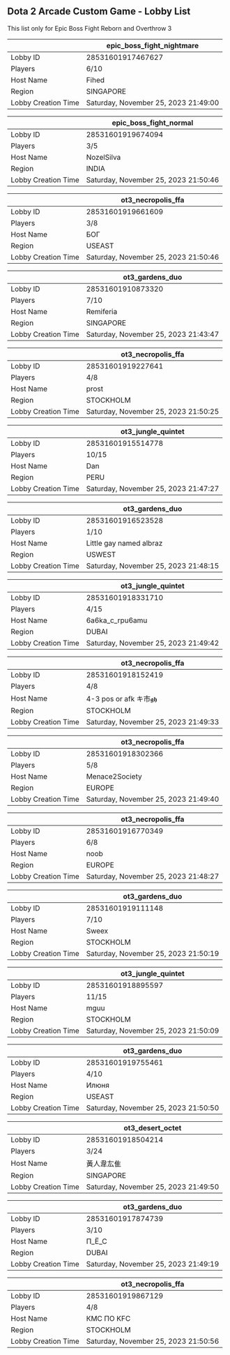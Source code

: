 ## Dota 2 Arcade Custom Game - Lobby List

This list only for Epic Boss Fight Reborn and Overthrow 3

|  | epic_boss_fight_nightmare |
| ------ | ------ |
| Lobby ID | 28531601917467627 |
| Players | 6/10 |
| Host Name | Fihed |
| Region | SINGAPORE |
| Lobby Creation Time | Saturday, November 25, 2023 21:49:00 |


|  | epic_boss_fight_normal |
| ------ | ------ |
| Lobby ID | 28531601919674094 |
| Players | 3/5 |
| Host Name | NozelSilva |
| Region | INDIA |
| Lobby Creation Time | Saturday, November 25, 2023 21:50:46 |


|  | ot3_necropolis_ffa |
| ------ | ------ |
| Lobby ID | 28531601919661609 |
| Players | 3/8 |
| Host Name | БОГ |
| Region | USEAST |
| Lobby Creation Time | Saturday, November 25, 2023 21:50:46 |


|  | ot3_gardens_duo |
| ------ | ------ |
| Lobby ID | 28531601910873320 |
| Players | 7/10 |
| Host Name | Remiferia |
| Region | SINGAPORE |
| Lobby Creation Time | Saturday, November 25, 2023 21:43:47 |


|  | ot3_necropolis_ffa |
| ------ | ------ |
| Lobby ID | 28531601919227641 |
| Players | 4/8 |
| Host Name | prost |
| Region | STOCKHOLM |
| Lobby Creation Time | Saturday, November 25, 2023 21:50:25 |


|  | ot3_jungle_quintet |
| ------ | ------ |
| Lobby ID | 28531601915514778 |
| Players | 10/15 |
| Host Name | Dan |
| Region | PERU |
| Lobby Creation Time | Saturday, November 25, 2023 21:47:27 |


|  | ot3_gardens_duo |
| ------ | ------ |
| Lobby ID | 28531601916523528 |
| Players | 1/10 |
| Host Name | Little gay named albraz |
| Region | USWEST |
| Lobby Creation Time | Saturday, November 25, 2023 21:48:15 |


|  | ot3_jungle_quintet |
| ------ | ------ |
| Lobby ID | 28531601918331710 |
| Players | 4/15 |
| Host Name | 6a6ka_c_rpu6amu |
| Region | DUBAI |
| Lobby Creation Time | Saturday, November 25, 2023 21:49:42 |


|  | ot3_necropolis_ffa |
| ------ | ------ |
| Lobby ID | 28531601918152419 |
| Players | 4/8 |
| Host Name | 4-3 pos or afk キ市𝖌𝖍 |
| Region | STOCKHOLM |
| Lobby Creation Time | Saturday, November 25, 2023 21:49:33 |


|  | ot3_necropolis_ffa |
| ------ | ------ |
| Lobby ID | 28531601918302366 |
| Players | 5/8 |
| Host Name | Menace2Society |
| Region | EUROPE |
| Lobby Creation Time | Saturday, November 25, 2023 21:49:40 |


|  | ot3_necropolis_ffa |
| ------ | ------ |
| Lobby ID | 28531601916770349 |
| Players | 6/8 |
| Host Name | noob |
| Region | EUROPE |
| Lobby Creation Time | Saturday, November 25, 2023 21:48:27 |


|  | ot3_gardens_duo |
| ------ | ------ |
| Lobby ID | 28531601919111148 |
| Players | 7/10 |
| Host Name | Sweex |
| Region | STOCKHOLM |
| Lobby Creation Time | Saturday, November 25, 2023 21:50:19 |


|  | ot3_jungle_quintet |
| ------ | ------ |
| Lobby ID | 28531601918895597 |
| Players | 11/15 |
| Host Name | mguu |
| Region | STOCKHOLM |
| Lobby Creation Time | Saturday, November 25, 2023 21:50:09 |


|  | ot3_gardens_duo |
| ------ | ------ |
| Lobby ID | 28531601919755461 |
| Players | 4/10 |
| Host Name | Илюня |
| Region | USEAST |
| Lobby Creation Time | Saturday, November 25, 2023 21:50:50 |


|  | ot3_desert_octet |
| ------ | ------ |
| Lobby ID | 28531601918504214 |
| Players | 3/24 |
| Host Name | 黃人韋厷隹 |
| Region | SINGAPORE |
| Lobby Creation Time | Saturday, November 25, 2023 21:49:50 |


|  | ot3_gardens_duo |
| ------ | ------ |
| Lobby ID | 28531601917874739 |
| Players | 3/10 |
| Host Name | П_Ё_С |
| Region | DUBAI |
| Lobby Creation Time | Saturday, November 25, 2023 21:49:19 |


|  | ot3_necropolis_ffa |
| ------ | ------ |
| Lobby ID | 28531601919867129 |
| Players | 4/8 |
| Host Name | КМС ПО KFC |
| Region | STOCKHOLM |
| Lobby Creation Time | Saturday, November 25, 2023 21:50:56 |


